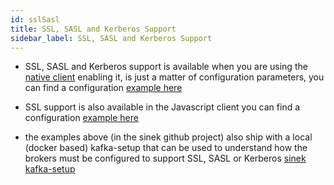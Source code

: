 ```yaml
---
id: sslSasl
title: SSL, SASL and Kerberos Support
sidebar_label: SSL, SASL and Kerberos Support
---
```


- SSL, SASL and Kerberos support is available when
    you are using the [native client](native.md)
    enabling it, is just a matter of configuration parameters,
    you can find a configuration [example here](https://github.com/nodefluent/node-sinek/tree/master/sasl-ssl-example)

- SSL support is also available in the Javascript client
    you can find a configuration [example here](https://github.com/nodefluent/node-sinek/tree/master/ssl-example)

- the examples above (in the sinek github project) also ship
    with a local (docker based) kafka-setup that can be used to
    understand how the brokers must be configured to support SSL, SASL or Kerberos
    [sinek kafka-setup](https://github.com/nodefluent/node-sinek/tree/master/kafka-setup)
